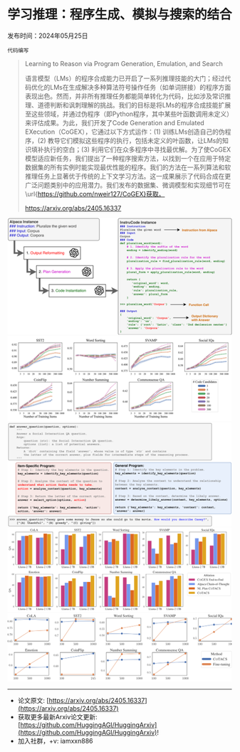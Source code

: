 # 学习推理：程序生成、模拟与搜索的结合
发布时间：2024年05月25日

`代码编写`
> Learning to Reason via Program Generation, Emulation, and Search
>
> 语言模型（LMs）的程序合成能力已开启了一系列推理技能的大门；经过代码优化的LMs在生成解决多种算法符号操作任务（如单词拼接）的程序方面表现出色。然而，并非所有推理任务都能简单转化为代码，比如涉及常识推理、道德判断和讽刺理解的挑战。我们的目标是将LMs的程序合成技能扩展至这些领域，并通过伪程序（即Python程序，其中某些叶函数调用未定义）来评估成果。为此，我们开发了Code Generation and Emulated EXecution（CoGEX），它通过以下方式运作：(1) 训练LMs创造自己的伪程序，(2) 教导它们模拟这些程序的执行，包括未定义的叶函数，让LMs的知识填补执行的空白；(3) 利用它们在众多程序中寻找最优解。为了使CoGEX模型适应新任务，我们提出了一种程序搜索方法，以找到一个在应用于特定数据集的所有实例时能实现最优性能的程序。我们的方法在一系列算法和软推理任务上显著优于传统的上下文学习方法。这一成果展示了代码合成在更广泛问题类别中的应用潜力。我们发布的数据集、微调模型和实现细节可在\url{https://github.com/nweir127/CoGEX}获取。
>
> https://arxiv.org/abs/2405.16337

![](https://raw.githubusercontent.com/HuggingAGI/HuggingArxiv/main/paper_images/2405.16337/x1.png)
![](https://raw.githubusercontent.com/HuggingAGI/HuggingArxiv/main/paper_images/2405.16337/x2.png)
![](https://raw.githubusercontent.com/HuggingAGI/HuggingArxiv/main/paper_images/2405.16337/x3.png)
![](https://raw.githubusercontent.com/HuggingAGI/HuggingArxiv/main/paper_images/2405.16337/x4.png)
![](https://raw.githubusercontent.com/HuggingAGI/HuggingArxiv/main/paper_images/2405.16337/x5.png)

<hr />

- 论文原文: [https://arxiv.org/abs/2405.16337](https://arxiv.org/abs/2405.16337)
- 获取更多最新Arxiv论文更新: [https://github.com/HuggingAGI/HuggingArxiv](https://github.com/HuggingAGI/HuggingArxiv)!
- 加入社群，+v: iamxxn886